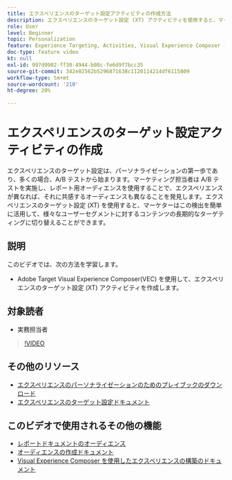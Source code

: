 ```yaml
---
title: エクスペリエンスのターゲット設定アクティビティの作成方法
description: エクスペリエンスのターゲット設定 (XT) アクティビティを使用すると、マーケターは、特定のオーディエンスに特定のコンテンツをターゲット設定できます。 XT アクティビティのメリットと、その作成および使用方法について説明します。
role: User
level: Beginner
topic: Personalization
feature: Experience Targeting, Activities, Visual Experience Composer (VEC)
doc-type: feature video
kt: null
exl-id: 997d0902-ff30-4944-b08c-fe6d9f7bcc35
source-git-commit: 342e02562b5296871638c1120114214df6115809
workflow-type: tm+mt
source-wordcount: '210'
ht-degree: 20%

---
```


# エクスペリエンスのターゲット設定アクティビティの作成

エクスペリエンスのターゲット設定は、パーソナライゼーションの第一歩であり、多くの場合、A/B テストから始まります。マーケティング担当者は A/B テストを実施し、レポート用オーディエンスを使用することで、エクスペリエンスが異なれば、それに共感するオーディエンスも異なることを発見します。エクスペリエンスのターゲット設定 (XT) を使用すると、マーケターはこの検出を簡単に活用して、様々なユーザーセグメントに対するコンテンツの長期的なターゲティングに切り替えることができます。

## 説明

このビデオでは、次の方法を学習します。

* Adobe Target Visual Experience Composer(VEC) を使用して、エクスペリエンスのターゲット設定 (XT) アクティビティを作成します。

## 対象読者

* 実務担当者

>[!VIDEO](https://video.tv.adobe.com/v/22418?quality=12)

## その他のリソース

* [エクスペリエンスのパーソナライゼーションのためのプレイブックのダウンロード](https://guided.adobe.com/?promoid=K42KVXHD&amp;mv=other&amp;search=personalization+playbook#recommended/solutions/target)
* [エクスペリエンスのターゲット設定ドキュメント](https://experienceleague.adobe.com/docs/target/using/activities/experience-targeting/experience-target.html?lang=en)

## このビデオで使用されるその他の機能

* [レポートドキュメントのオーディエンス](https://experienceleague.adobe.com/docs/target/using/audiences/managing-audience-filters.html?lang=en)
* [オーディエンスの作成ドキュメント](https://experienceleague.adobe.com/docs/target/using/audiences/managing-audience-filters.html?lang=en)
* [Visual Experience Composer を使用したエクスペリエンスの構築のドキュメント](https://experienceleague.adobe.com/docs/target/using/experiences/experiences.html?lang=en)
